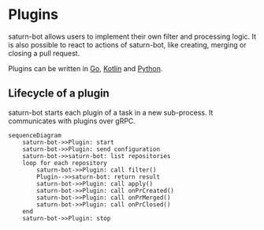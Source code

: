 # Plugins

saturn-bot allows users to implement their own filter and processing logic. It is also possible to react to actions of saturn-bot, like creating, merging or closing a pull request.

Plugins can be written in [Go](go.md), [Kotlin](kotlin.md) and [Python](python.md).

## Lifecycle of a plugin

saturn-bot starts each plugin of a task in a new sub-process. It communicates with plugins over gRPC.

```mermaid
sequenceDiagram
    saturn-bot->>Plugin: start
    saturn-bot->>Plugin: send configuration
    saturn-bot->>saturn-bot: list repositories
    loop for each repository
        saturn-bot->>Plugin: call filter()
        Plugin-->>saturn-bot: return result
        saturn-bot->>Plugin: call apply()
        saturn-bot->>Plugin: call onPrCreated()
        saturn-bot->>Plugin: call onPrMerged()
        saturn-bot->>Plugin: call onPrClosed()
    end
    saturn-bot->>Plugin: stop
```
